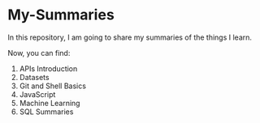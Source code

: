 # My-Summaries
In this repository, I am going to share my summaries of the things I learn.

Now, you can find:
1. APIs Introduction
2. Datasets
3. Git and Shell Basics
4. JavaScript
5. Machine Learning
6. SQL Summaries
